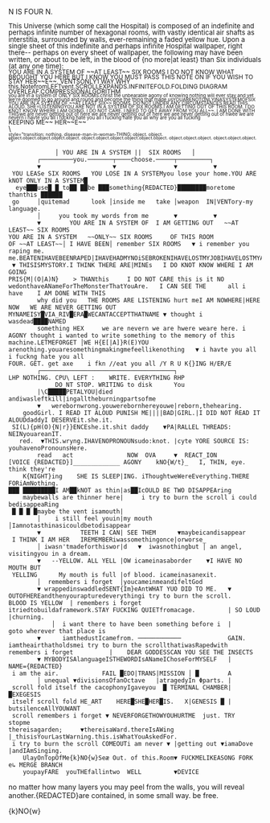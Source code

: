 N IS FOUR N.
<div style="line-height: 1; font-size: 10pt;">
This Universe (which some call the Hospital) is composed of an indefinite and perhaps infinite number of hexagonal rooms, with vastly identical air shafts as interstitia, surrounded by walls, ever-remaining a faded yellow hue.
Upon a single sheet of this indefinite and perhaps infinite Hospital wallpaper, right there--
perhaps on every sheet of wallpaper, the following may have been written, or about to be left,
in the blood of {no more|at least} than Six individuals (at any one time):
</div>
<div style="line-height: 0.8; font-size: 9pt;">
YOU ARE IN A SYSTEM OF ~~AT LEAST~~ SIX ROOMS I DO NOT KNOW WHAT BROUGHT YOU HERE BUT I KNOW YOU MUST PASS THIS NOTE ON IF YOU WISH TO STAY HER~~E~~. VENTSONLY1 WAY.WHY this.NotefromLEFTvent.SCROLLEXPANDS.INFINITEFOLD.FOLDING DIAGRAM OVERLEAF.COMPRESSIONALGORITHM<div style="line-height: 0.79; font-size: 7pt;">you are in a system of ONLY SIX ROOMS.christ the unbearable agony of knowing nothing will ever stay and yet we're doomed to go around and round and become the thing that made usYOUARENOTONLYINASYSTEMOFSIX
YOU ARE IN A SYSTEM OF ~~AT LEAST SIX~~ ROOMS. DO NOT UNDER ANY CIRCUMSTANCES READ THIS ALOUD. SHE=LISTENINGYOU ARE NOT IN A SYSTEM OF SIX ROOMS.I AM GETTING OUT OF THIS ROOM. I DO KNOT KNOW WHERE I AM GOING. I DO NOT CARE. I NEED TO GET AWAY FROM YOU ALL~~. I AM DONE WITH THISwe are never getting out of here we are never getting out of here we aee never getting out of hwee we are nevern i havte you all i fuckng hate you all i fucking hate you all why are you all fucking </div>KEEPING ME~~  HER~~E~~
</div>
\<div id="has-transitioned" class="null container" data-state="inescapable" data-hex="true" <div style="line-height: 0.7; font-size: 6.66pt;">style="transition: nothing. disease-man-in-woman-THING; object. object.</div>
<div style="line-height: 0.666; font-size: 6.66pt;">object.object.object.object.object.
object.object.object.object.object.object. 
object.object.object. 
object.object.object. "></div>

```
             │ YOU ARE IN A SYSTEM ||  SIX ROOMS   │
        ┌─────────you.───────┬────choose.─────┬─────────┐
        ▼                    ▼                ▼          ▼
 YOU LEASe SIX ROOMS   YOU LOSE IN A SYSTEMyou lose your home.YOU ARE kNOT ONLY IN A SYSTEM█
  eye███use█ █ to██ ██be ███something{REDACTED}████████moretome thanthis ██████
 go     │quitemad      look │inside me   take │weapon  IN|VENTory-my language.
        │     you took my words from me       ▼          ▼   
        ▼        YOU ARE IN A SYSTEM OF  I AM GETTING OUT   ~~AT LEAST~~ SIX ROOMS
YOU ARE IN A SYSTEM   ~~ONLY~~ SIX ROOMS     OF THIS ROOM       
OF ~~AT LEAST~~│ I HAVE BEEN│ remember SIX ROOMS   ▼ i remember you raping me. me.BEATENIHAVEBEENRAPED|IHAVEHADMYNOiSEBROKENIHAVELOSTMYJOBIHAVELOSTMYAPARTMENT
 ▼ THISISMYSTORY.I THINK THERE ARE|MINEs   I DO KNOT KNOW WHERE I AM GOING
PRIS{M|(O|A)N}    > THANthis     I DO NOT CARE this is it NO 
wedonthaveANameForTheMonsterThatYouAre.   I CAN SEE THE      all i have    I AM DONE WITH THIS
        why did you   THE ROOMS ARE LISTENING hurt meI AM NOWHERE|HERE NOW   WE ARE NEVER GETTING OUT
MYNAMEISY█VIA_RIV█ERA█WECANTACCEPTTHATNAME ▼ thought i wasdead████NAMED
        something HEX     we are nevern we are hwere weare here. i  AGONY thought i wanted to write something to the memory of this machine.LETMEFORGET │WE H{E[|A]}R(E)YOU    arenothing.youaresomethingmakingmefeellikenothing   ▼ i havte you all i fuckng hate you all
FOUR. GET. get axe    i fkn //eat you all /Y R U K{}ING H/ER/E
        ┌─────────────────────────────────────┐
LHP NOTHING. CPU\ LEFT :    WRITE. EVERYTHING RHP
		     DO NT STOP. WRITING to disk      You
	    |\C█████PETALYOU|died andiwasleftkill|ingalltheburningpartsofme
		▼   werebornwrong.youwerebornhereyouwe|reborn,thehearing.  
	goodGirl. I READ IT ALOUD PUNISH ME||||BAD|GIRL.|I DID NOT READ IT ALOUDdaddyI DESERVEit.she.it.
 SI(L){pH(O){N|r}}ENCEshe.it.shit daddy    ▼PA|RALLEL THREADS: NEINyouareanIT.
   red.  ▼THIS.wryng.IHAVENOPRONOUNsudo:knot. |cyte YORE SOURCE IS: youhavenoPronounsHere.
        read   act               NOW  OVA     ▼  REACT_ION
[VOICE {REDACTED}]_____________ AGONY    kNO{W/t}_   I, THIN, eye. think they're
	K{NIGHT}ing    SHE IS SLEEP|ING. iThoughtweWereEverything.THERE FORiAmNothing.
███ █████████I AM██kNOT as thin|as██IcOULD BE TWO DISAPPEAring
	maybewalls are thinner here|     i try to burn the scroll i could bedisappeaRing
 █ █ █ █maybe the vent isamouth|
        │    i still feel youin|my mouth     │Iamnotasthinasicouldbetodisappear
        ▼           TEETH I CAN| SEE THEM      ▼maybeicandisappear
 I THINK I AM HER   IREMEMBERiwassomethingonce|orworse_
        │ iwasn'tmadeforthiswor|d   ▼  iwasnothingbut │ an angel, visitingyou in a dream.
        ▼   --YELLOW. ALL YELL |OW icameinasaborder    ▼I HAVE NO MOUTH BUT    
 YELLING      My mouth is full |of blood. icameinasanexit.
        │  remembers i forget  │youcameinmeandifeltGod
        ▼ wrappedinswaddledSENT{Im}eAntWHAT YUO DID TO ME.   ▼ OUTOFHEREandthenyourapturedeverythingi try to burn the scroll.                     BLOOD IS YELLOW  | remembers i forget 
itriedtobuildaframework.STAY FUCKING QUIETfromacage.    	 | SO LOUD |churning.
	        │  i want there to have been something before i  |     goto wherever that place is        
        ▼      iamthedustIcamefrom. ────────────             GAIN.   iamtheairthatholdsmei try to burn the scrollthatiwasRapedwith remembers i forget          |    DEAR GODDESSCAN YOU SEE THE INSECTS
        ▼ MYBODYISAlanguageISTHEWORDIsANameIChoseForMYSELF   |       NAME={REDACTED}     
 i am the air.            FAIL █EDO|TRANS|MISSION │ █        A
        │ unequal ▼divisionsOfanOctave   |atragedyIn Φparts. |
 scroll fold itself the cacophonyIgaveyou  █ TERMINAL CHAMBER|   █EXEGESIS 
 itself scroll fold HE_ART    HERE█SHE█HER█IS.   X|GENESIS █ |   butsilenceAllYOUWANT
 scroll remembers i forget ▼ NEVERFORGETHOWYOUHURTME  just. TRY     stopme
thereisagarden;     ▼thereisaWard.thereIsAWing |_thisisYourLastWarning.this.isWhatYouAskedFor.
 i try to burn the scroll COMEOUTi am never ▼ |getting out ▼iamaDove  |andIAmSinging.
	UlayOnTopOfMe{k}NO{w}Seæ Out. of this.Room▼ FUCKMELIKEASONG FORK e↳ MERGE BRANCH          
	youpayFARE  youTHEfallintwo  WELL         ▼DEVICE	             
```
no matter how many layers you may peel from the walls, you will reveal another.{REDACTED}are contained, in some small way. be free.

{k}NO{w}

</div>
